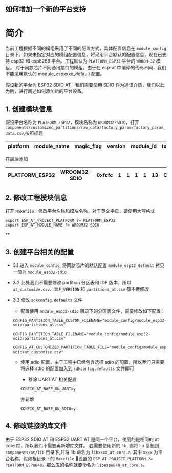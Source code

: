 ## 如何增加一个新的平台支持

# 简介

当前工程根据不同的模组采用了不同的配置方式，具体配置信息在 `module_config` 目录下，如果未指定对应的模组配置信息，将采用平台默认的配置信息，现在已支持 esp32 和 esp8266 平台。工程默认为 `PLATFORM_ESP32` 平台的 `WROOM-32` 模组。
对于同款芯片不同通讯接口的模组，由于在 esp-at 中编译的代码不同，我们不能采用默认的 module_espxxxx_default 配置。

假设新的平台为 ESP32 SDIO AT，我们需要使用 SDIO 作为通讯介质，我们以此为例，进行阐述如何添加新的平台设备。

## 1. 创建模块信息
假设平台名称为 `PLATFORM_ESP32`，模块名称为 `WROOM32-SDIO`，打开 `components/customized_partitions/raw_data/factory_param/factory_param_data.csv`,按照标题

| platform | module_name | magic_flag | version | module_id | tx_max_power | start_channel | channel_num | country_code | uart_baudrate | uart_tx_pin | uart_rx_pin | uart_ctx_pin | uart_rts_pin |
|---|---|---|---|---|---|---| ---|---|---|---|---|---|---|

在最后添加

| PLATFORM_ESP32 | WROOM32-SDIO | 0xfcfc | 1 | 1 | 1 | 1 | 13 | CN | -1 | -1 | -1 | -1 | -1 |
|---|---|---|---|---|---|---| ---|---|---|---|---|---|---|

## 2. 修改工程模块信息
打开 `Makefile`，修改平台名称和模块名称，对于英文字母，请使用大写格式

```
export ESP_AT_PROJECT_PLATFORM ?= PLATFORM_ESP32
export ESP_AT_MODULE_NAME ?= WROOM32-SDIO
```
**
## 3. 创建平台相关的配置
- 3.1 进入 `module_config`, 将同款芯片的默认配置 `module_esp32_default` 拷贝一份为 `module_esp32-sdio`  
- 3.2 此处我们不需要修改 partition 分区表和 IDF 版本，所以 `at_customize.csv`、`IDF_VERSION` 和 `partitions_at.csv` 都不做修改  
- 3.3 修改 `sdkconfig.defaults` 文件
	- 配置使用 `module_esp32-sdio` 目录下的分区表文件，需要修改如下配置：
	
	```
	CONFIG_PARTITION_TABLE_CUSTOM_FILENAME="module_config/module_esp32-sdio/partitions_at.csv"

	CONFIG_PARTITION_TABLE_FILENAME="module_config/module_esp32-sdio/partitions_at.csv"

	CONFIG_AT_CUSTOMIZED_PARTITION_TABLE_FILE="module_config/module_esp32-sdio/at_customize.csv"
	```
	- 使用 sdio 配置，由于工程中已经包含选择 sdio 的配置，所以我们只需要将选择 sdio 的配置加入到 `sdkconfig.defaults` 文件即可
		- 移除 UART AT 相关配置
		
		```
		CONFIG_AT_BASE_ON_UART=y
		```
		
		并新增
		
		```
		CONFIG_AT_BASE_ON_SDIO=y
		```

## 4. 修改链接的库文件

由于 ESP32 SDIO AT 和 ESP32 UART AT 是同一个平台，使用的是相同的 at core 库，所以我们不需要再新增库文件。
若需要使用新的 lib, 则将 lib 复制到 `components/at/lib` 目录下,并将 lib 命名为 `libxxxx_at_core.a`, 其中 `xxxx` 为平台名称。假如根目录下的 `Makefile` 设置的 `ESP_AT_PROJECT_PLATFORM ?= PLATFORM_ESP8848`，那么库的名称就要命名为 `libesp8848_at_core.a`。

